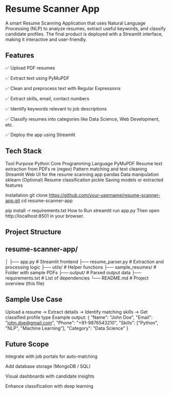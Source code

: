 # Resume Scanner App
A smart Resume Scanning Application that uses Natural Language Processing (NLP) to analyze resumes, extract useful keywords, and classify candidate profiles. The final product is deployed with a Streamlit interface, making it interactive and user-friendly.

## Features
✅ Upload PDF resumes

✅ Extract text using PyMuPDF

✅ Clean and preprocess text with Regular Expressions

✅ Extract skills, email, contact numbers

✅ Identify keywords relevant to job descriptions

✅ Classify resumes into categories like Data Science, Web Development, etc.

✅ Deploy the app using Streamlit

## Tech Stack
Tool	Purpose
Python	Core Programming Language
PyMuPDF	Resume text extraction from PDFs
re (regex)	Pattern matching and text cleaning
Streamlit	Web UI for the resume scanning app
pandas	Data manipulation
sklearn	(Optional) Resume classification
pickle	Saving models or extracted features

Installation
git clone https://github.com/your-username/resume-scanner-app.git
cd resume-scanner-app

pip install -r requirements.txt
How to Run
streamlit run app.py
Then open http://localhost:8501 in your browser.

## Project Structure

## resume-scanner-app/
│
├── app.py                  # Streamlit frontend
├── resume_parser.py        # Extraction and processing logic
├── utils/                  # Helper functions
├── sample_resumes/         # Folder with sample PDFs
├── output/                 # Parsed output data
├── requirements.txt        # List of dependencies
└── README.md               # Project overview (this file)

## Sample Use Case
Upload a resume → Extract details → Identify matching skills → Get classified profile type
Example output:
{
  "Name": "John Doe",
  "Email": "john.doe@gmail.com",
  "Phone": "+91-9876543210",
  "Skills": ["Python", "NLP", "Machine Learning"],
  "Category": "Data Science"
}


## Future Scope
Integrate with job portals for auto-matching

Add database storage (MongoDB / SQL)

Visual dashboards with candidate insights

Enhance classification with deep learning
